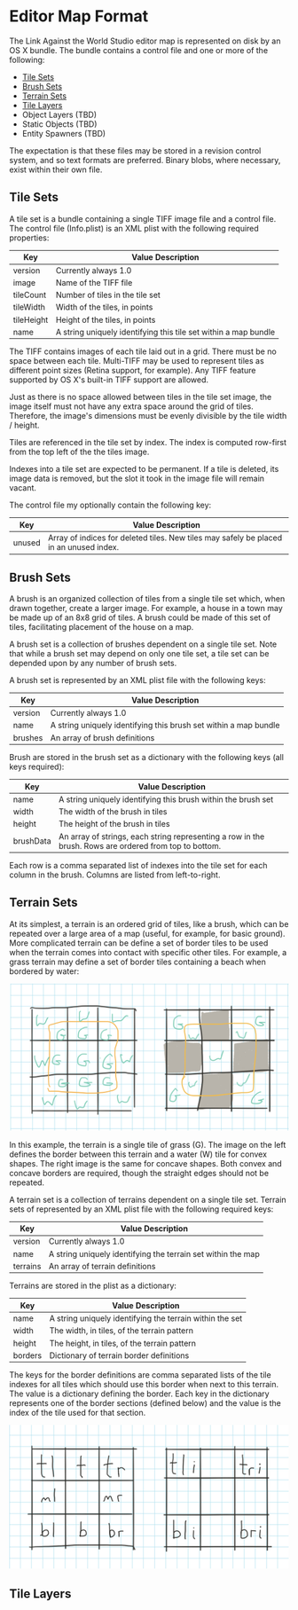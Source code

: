 # Editor Map Format

The Link Against the World Studio editor map is represented on disk by an OS X bundle. The bundle contains a control file and one or more of the following:

- [Tile Sets](#tile-sets)
- [Brush Sets](#brush-sets)
- [Terrain Sets](#terrain-sets)
- [Tile Layers](#tile-layers)
- Object Layers (TBD)
- Static Objects (TBD)
- Entity Spawners (TBD)

The expectation is that these files may be stored in a revision control system, and so text formats are preferred. Binary blobs, where necessary, exist within their own file.

## Tile Sets

A tile set is a bundle containing a single TIFF image file and a control file. The control file (Info.plist) is an XML plist with the following required properties:

 Key | Value Description
-----|-------------------
version | Currently always 1.0
image | Name of the TIFF file
tileCount | Number of tiles in the tile set
tileWidth | Width of the tiles, in points
tileHeight | Height of the tiles, in points
name | A string uniquely identifying this tile set within a map bundle

The TIFF contains images of each tile laid out in a grid. There must be no space between each tile. Multi-TIFF may be used to represent tiles as different point sizes (Retina support, for example). Any TIFF feature supported by OS X's built-in TIFF support are allowed.

Just as there is no space allowed between tiles in the tile set image, the image itself must not have any extra space around the grid of tiles. Therefore, the image's dimensions must be evenly divisible by the tile width / height. 

Tiles are referenced in the tile set by index. The index is computed row-first from the top left of the the tiles image.

Indexes into a tile set are expected to be permanent. If a tile is deleted, its image data is removed, but the slot it took in the image file will remain vacant.

The control file my optionally contain the following key:

 Key | Value Description
-----|-------------------
unused | Array of indices for deleted tiles. New tiles may safely be placed in an unused index.

## Brush Sets

A brush is an organized collection of tiles from a single tile set which, when drawn together, create a larger image. For example, a house in a town may be made up of an 8x8 grid of tiles. A brush could be made of this set of tiles, facilitating placement of the house on a map.

A brush set is a collection of brushes dependent on a single tile set. Note that while a brush set may depend on only one tile set, a tile set can be depended upon by any number of brush sets.

A brush set is represented by an XML plist file with the following keys:

 Key | Value Description
-----|-------------------
version | Currently always 1.0
name | A string uniquely identifying this brush set within a map bundle
brushes | An array of brush definitions

Brush are stored in the brush set as a dictionary with the following keys (all keys required):

 Key | Value Description
-----|-------------------
name | A string uniquely identifying this brush within the brush set
width | The width of the brush in tiles
height | The height of the brush in tiles
brushData | An array of strings, each string representing a row in the brush. Rows are ordered from top to bottom.

Each row is a comma separated list of indexes into the tile set for each column in the brush. Columns are listed from left-to-right. 

## Terrain Sets

At its simplest, a terrain is an ordered grid of tiles, like a brush, which can be repeated over a large area of a map (useful, for example, for basic ground). More complicated terrain can be define a set of border tiles to be used when the terrain comes into contact with specific other tiles. For example, a grass terrain may define a set of border tiles containing a beach when bordered by water:

![Terrain Border Definition](img/TerrainSetBorderExample.png)

In this example, the terrain is a single tile of grass (G). The image on the left defines the border between this terrain and a water (W) tile for convex shapes. The right image is the same for concave shapes. Both convex and concave borders are required, though the straight edges should not be repeated. 

A terrain set is a collection of terrains dependent on a single tile set. Terrain sets of represented by an XML plist file with the following required keys:

 Key | Value Description
-----|-------------------
version | Currently always 1.0
name | A string uniquely identifying the terrain set within the map
terrains | An array of terrain definitions

Terrains are stored in the plist as a dictionary:

 Key | Value Description
-----|-------------------
name | A string uniquely identifying the terrain within the set
width | The width, in tiles, of the terrain pattern
height | The height, in tiles, of the terrain pattern
borders | Dictionary of terrain border definitions

The keys for the border definitions are comma separated lists of the tile indexes for all tiles which should use this border when next to this terrain. The value is a dictionary defining the border. Each key in the dictionary represents one of the border sections (defined below) and the value is the index of the tile used for that section.

![Terrain Border Keys](img/TerrainBorderKeys.png)





## Tile Layers